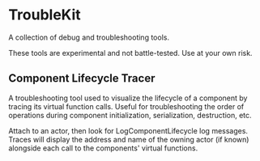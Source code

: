 # TroubleKit
A collection of debug and troubleshooting tools.

These tools are experimental and not battle-tested.  Use at your own risk.

## Component Lifecycle Tracer
A troubleshooting tool used to visualize the lifecycle of a component by tracing its virtual function calls.  Useful for troubleshooting the order of operations during component initialization, serialization, destruction, etc.

Attach to an actor, then look for LogComponentLifecycle log messages.  Traces will display the address and name of the owning actor (if known) alongside each call to the components' virtual functions.